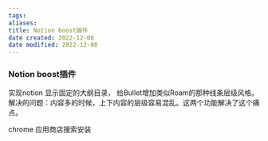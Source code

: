 ```yaml
---
tags: 
aliases: 
title: Notion boost插件
date created: 2022-12-08
date modified: 2022-12-08
---
```

### Notion boost插件
实现notion 显示固定的大纲目录， 给Bullet增加类似Roam的那种线条层级风格。解决的问题：内容多的时候，上下内容的层级容易混乱。这两个功能解决了这个痛点。

chrome 应用商店搜索安装